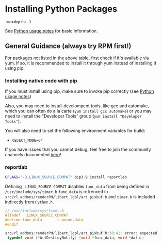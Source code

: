 # Installing Python Packages

```{toctree}
:maxdepth: 1
```

See [Python usage notes](./README.md) for basic information.

## General Guidance (always try RPM first!)
For packages not listed in the above table, first check if it's available via
yum. If so, it is recommended to install it through yum instead of installing
it using pip.


### Installing native code with pip

If you must install using pip, make sure to invoke pip correctly (see
[Python usage notes](./README.md))

Also, you may need to install develompent tools, like gcc and automake, which you
can often do a la carte (`yum install gcc automake`) or you may need to install
the "Developer Tools" group (`yum install "Developer Tools"`). 

You will also need to set the following environment variables for build:
- `OBJECT_MODE=64`

If you have issues that you cannot debug, feel free to join the community channels
documented [here](http://ibm.biz/ibmioss)!


### reportlab

```bash
CFLAGS="-D_LINUX_SOURCE_COMPAT" pip3.9 install reportlab
```

Defining `_LINUX_SOURCE_COMPAT` disables `func_data` from being defined in `/usr/include/sys/timer.h` `func_data` is refrenced in `src/rl_addons/renderPM/libart_lgpl/art_pixbuf.h` and `timer.h` is included indirectly from `Python.h`.

```c
// /usr/include/sys/timer.h
#ifndef  _LINUX_SOURCE_COMPAT
#define func_data       t_union.data
#endif
```

```c
src/rl_addons/renderPM/libart_lgpl/art_pixbuf.h:38:41: error: expected ';', ',' or ')' before '.' token
 typedef void (*ArtDestroyNotify) (void *func_data, void *data);
```
